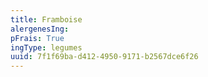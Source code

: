 ```yaml
---
title: Framboise
alergenesIng:
pFrais: True
ingType: legumes
uuid: 7f1f69ba-d412-4950-9171-b2567dce6f26
---
```

